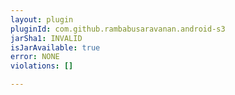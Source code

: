 ```yaml
---
layout: plugin
pluginId: com.github.rambabusaravanan.android-s3
jarSha1: INVALID
isJarAvailable: true
error: NONE
violations: []

---
```

